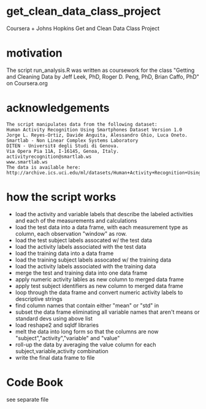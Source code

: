 # get_clean_data_class_project
Coursera + Johns Hopkins Get and Clean Data Class Project

# motivation
The script run_analysis.R was written as coursework for the class "Getting and Cleaning Data
by Jeff Leek, PhD, Roger D. Peng, PhD, Brian Caffo, PhD" on Coursera.org

# acknowledgements
```
The script manipulates data from the following dataset:
Human Activity Recognition Using Smartphones Dataset Version 1.0
Jorge L. Reyes-Ortiz, Davide Anguita, Alessandro Ghio, Luca Oneto.
Smartlab - Non Linear Complex Systems Laboratory
DITEN - Universit‡ degli Studi di Genova.
Via Opera Pia 11A, I-16145, Genoa, Italy.
activityrecognition@smartlab.ws
www.smartlab.ws
The data is available here: http://archive.ics.uci.edu/ml/datasets/Human+Activity+Recognition+Using+Smartphones
```

# how the script works
- load the activity and variable labels that describe the labeled activities and each of the measurements and calculations
- load the test data into a data frame, with each measurement type as column, each observation "window" as row.
- load the test subject labels assocated w/ the test data
- load the activity labels associated with the test data
- load the training data into a data frame
- load the training subject labels assocated w/ the training data
- load the activity labels associated with the training data
- merge the test and training data into one data frame
- apply numeric activity lables as new column to merged data frame
- apply test subject identifiers as new column to merged data frame
- loop through the data frame and convert numeric activity labels to descriptive strings
- find column names that contain either "mean" or "std" in 
- subset the data frame eliminating all variable names that aren't means or standard devs using above list
- load reshape2 and sqldf libraries
- melt the data into long form so that the columns are now "subject","activity","variable" and "value"
- roll-up the data by averaging the value column for each subject,variable,activity combination
- write the final data frame to file

# Code Book
see separate file

